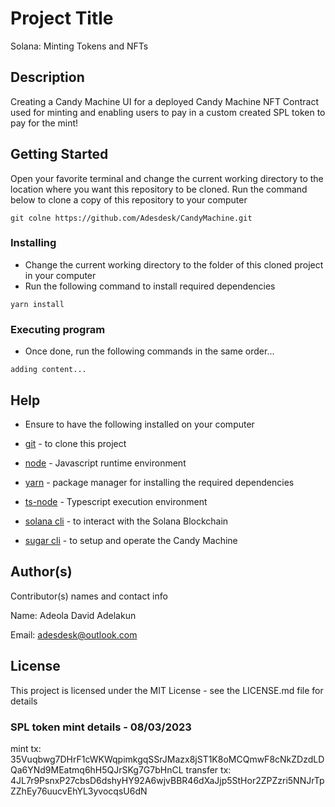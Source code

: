 # Project Title

Solana: Minting Tokens and NFTs

## Description

Creating a Candy Machine UI for a deployed Candy Machine NFT Contract used for minting and enabling users to pay in a custom created SPL token to pay for the mint!
## Getting Started

Open your favorite terminal and change the current working directory to the location where you want this repository to be cloned.
Run the command below to clone a copy of this repository to your computer

```
git colne https://github.com/Adesdesk/CandyMachine.git
```

### Installing

* Change the current working directory to the folder of this cloned project in your computer
* Run the following command to install required dependencies

```
yarn install
```

### Executing program

* Once done, run the following commands in the same order...
```
adding content...
```

## Help

* Ensure to have the following installed on your computer

* [git](https://git-scm.com/book/en/v2/Getting-Started-Installing-Git) - to clone this project

* [node](https://nodejs.org/en/download/) - Javascript runtime environment

* [yarn](https://classic.yarnpkg.com/lang/en/docs/install/#mac-stable) - package manager for installing the required dependencies

* [ts-node](https://www.npmjs.com/package/ts-node#installation) - Typescript execution environment

* [solana cli](https://docs.solana.com/cli/install-solana-cli-tools) - to interact with the Solana Blockchain

* [sugar cli](https://docs.metaplex.com/developer-tools/sugar/overview/installation#recommended-installation-method) - to setup and operate the Candy Machine


## Author(s)

Contributor(s) names and contact info

Name: Adeola David Adelakun

Email: adesdesk@outlook.com


## License

This project is licensed under the MIT License - see the LICENSE.md file for details



### SPL token mint details - 08/03/2023
mint tx: 35Vuqbwg7DHrF1cWKWqpimkgqSSrJMazx8jST1K8oMCQmwF8cNkZDzdLDQa6YNd9MEatmq6hH5QJrSKg7G7bHnCL
transfer tx: 4JL7r9PsnxP27cbsD6dshyHY92A6wjvBBR46dXaJjp5StHor2ZPZzri5NNJrTpZZhEy76uucvEhYL3yvocqsU6dN